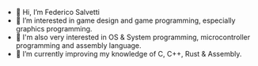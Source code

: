- 👋 Hi, I’m Federico Salvetti
- 👀 I’m interested in game design and game programming, especially graphics programming.
- 👀 I'm also very interested in OS & System programming, microcontroller programming and assembly language.
- 🌱 I’m currently improving my knowledge of C, C++, Rust & Assembly.

